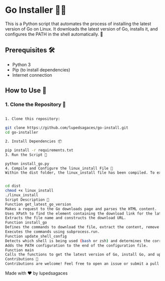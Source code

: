 # Go Installer 🐹🚀

This is a Python script that automates the process of installing the latest version of Go on Linux. It downloads the latest version of Go, installs it, and configures the PATH in the shell automatically. 🎉

## Prerequisites 🛠️

- Python 3
- Pip (to install dependencies)
- Internet connection

## How to Use 📖

### 1. Clone the Repository 📂

```bash

1. Clone this repository: 

git clone https://github.com/lupedsagaces/go-install.git
cd go-installer

2. Install Dependencies 📦

pip install -r requirements.txt
3. Run the Script 🚀

python install_go.py
4. Compile and Configure the linux_install File 🔧
Within the dist folder, the linux_install file has been compiled. To execute it, follow these steps:


cd dist
chmod +x linux_install
./linux_install
Script Description 📝
Function get_latest_go_version
Makes a request to the Go downloads page and parses the HTML content.
Uses XPath to find the element containing the download link for the latest version.
Extracts the file name and constructs the download URL.
Function install_go
Defines the commands to download the file, extract the content, remove previous versions installed, and create symbolic links for Go binaries.
Executes the commands using subprocess.run.
Function update_shell_config
Detects which shell is being used (bash or zsh) and determines the corresponding configuration file (~/.bashrc or ~/.zshrc).
Adds the PATH configuration to the end of the configuration file.
Function main
Calls the functions to get the latest version of Go, install Go, and update the shell configuration.
Contributions 🤝
Contributions are welcome! Feel free to open an issue or submit a pull request.

```

Made with ❤️ by lupedsagaces
